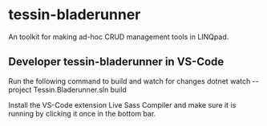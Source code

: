 # tessin-bladerunner

An toolkit for making ad-hoc CRUD management tools in LINQpad.

## Developer tessin-bladerunner in VS-Code

Run the following command to build and watch for changes
dotnet watch --project Tessin.Bladerunner.sln build

Install the VS-Code extension Live Sass Compiler and make sure it is running by clicking it once in the bottom bar.

